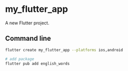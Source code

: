 # my_flutter_app

A new Flutter project.

## Command line

```bash
flutter create my_flutter_app --platforms ios,android

# add package
flutter pub add english_words
```
